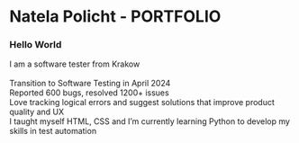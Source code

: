 # Natela Policht - PORTFOLIO
### Hello World
I am a software tester from Krakow
<br>
<br>Transition to Software Testing in April 2024<br>
Reported 600 bugs, resolved 1200+ issues<br>
Love tracking logical errors and suggest solutions that improve product quality and UX<br>
I taught myself HTML, CSS and I’m currently learning Python to develop my skills in test automation
